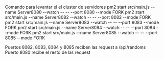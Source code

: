 Comando para levantar el el cluster de servidores
    pm2 start src/main.js --name Server8080 --watch -- -- --port 8080 --mode FORK
    pm2 start src/main.js --name Server8082 --watch -- -- --port 8082 --mode FORK
    pm2 start src/main.js --name Server8083 --watch -- -- --port 8083 --mode FORK
    pm2 start src/main.js --name Server8084 --watch -- -- --port 8084 --mode FORK
    pm2 start src/main.js --name Server8085 --watch -- -- --port 8085 --mode FORK

Puertos 8082, 8083, 8084 y 8085 reciben las request a /api/randoms
Puerto 8080 recibe el resto de las request